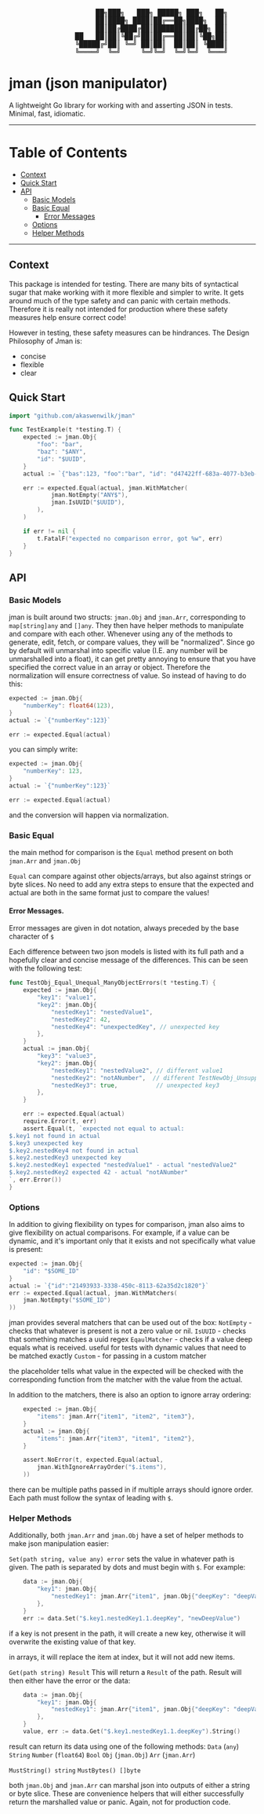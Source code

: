 <pre>
                     ██╗███╗   ███╗ █████╗ ███╗   ██╗
                     ██║████╗ ████║██╔══██╗████╗  ██║
                     ██║██╔████╔██║███████║██╔██╗ ██║
                ██   ██║██║╚██╔╝██║██╔══██║██║╚██╗██║
                ╚█████╔╝██║ ╚═╝ ██║██║  ██║██║ ╚████║
                ╚════╝  ╚═╝     ╚═╝╚═╝  ╚═╝╚═╝  ╚═══╝
</pre>

# jman (json manipulator)

A lightweight Go library for working with and asserting JSON in tests.  
Minimal, fast, idiomatic.

---

# Table of Contents

- [Context](#context)
- [Quick Start](#quick-start)
- [API](#api)
  - [Basic Models](#basic-models)
  - [Basic Equal](#basic-equal)
    - [Error Messages](#error-messages)
  - [Options](#options)
  - [Helper Methods](#helper-methods)

---

## Context

This package is intended for testing.  There are many bits of syntactical sugar that make working with it more flexible and simpler to write.  It gets around much of the type safety and can panic with certain methods.  Therefore it is really not intended for production where these safety measures help ensure correct code!  

However in testing, these safety measures can be hindrances.  The Design Philosophy of Jman is:

- concise
- flexible
- clear

## Quick Start

```go
import "github.com/akaswenwilk/jman"

func TestExample(t *testing.T) {
    expected := jman.Obj{
        "foo": "bar",
        "baz": "$ANY",
        "id": "$UUID",
    }
    actual := `{"bas":123, "foo":"bar", "id": "d47422ff-683a-4077-b3eb-e06a99bc9b55"}`

    err := expected.Equal(actual, jman.WithMatcher(
            jman.NotEmpty("ANY$"),
            jman.IsUUID("$UUID"),
        ),
    )

    if err != nil {
        t.FatalF("expected no comparison error, got %w", err)
    }
}
```

## API


### Basic Models

jman is built around two structs: `jman.Obj` and `jman.Arr`, corresponding to `map[string]any` and `[]any`.  They then have helper methods to manipulate and compare with each other.  Whenever using any of the methods to generate, edit, fetch, or compare values, they will be "normalized".  Since go by default will unmarshal into specific value (I.E. any number will be unmarshalled into a float), it can get pretty annoying to ensure that you have specified the correct value in an array or object.  Therefore the normalization will ensure correctness of value.  So instead of having to do this:

```go
expected := jman.Obj{
    "numberKey": float64(123),
}
actual := `{"numberKey":123}`

err := expected.Equal(actual)
```

you can simply write:
```go
expected := jman.Obj{
    "numberKey": 123,
}
actual := `{"numberKey":123}`

err := expected.Equal(actual)
```

and the conversion will happen via normalization.

### Basic Equal

the main method for comparison is the `Equal` method present on both `jman.Arr` and `jman.Obj`

`Equal` can compare against other objects/arrays, but also against strings or byte slices.  No need to add any extra steps to ensure that the expected and actual are both in the same format just to compare the values!


#### Error Messages.

Error messages are given in dot notation, always preceded by the base character of `$`

Each difference between two json models is listed with its full path and a hopefully clear and concise message of the differences.  This can be seen with the following test:


```go 
func TestObj_Equal_Unequal_ManyObjectErrors(t *testing.T) {
	expected := jman.Obj{
		"key1": "value1",
		"key2": jman.Obj{
			"nestedKey1": "nestedValue1",
			"nestedKey2": 42,
			"nestedKey4": "unexpectedKey", // unexpected key
		},
	}
	actual := jman.Obj{
		"key3": "value3",
		"key2": jman.Obj{
			"nestedKey1": "nestedValue2", // different value1
			"nestedKey2": "notANumber",  // different TestNewObj_UnsupportedType
			"nestedKey3": true,           // unexpected key3
		},
	}

	err := expected.Equal(actual)
	require.Error(t, err)
	assert.Equal(t, `expected not equal to actual:
$.key1 not found in actual
$.key3 unexpected key
$.key2.nestedKey4 not found in actual
$.key2.nestedKey3 unexpected key
$.key2.nestedKey1 expected "nestedValue1" - actual "nestedValue2"
$.key2.nestedKey2 expected 42 - actual "notANumber"
`, err.Error())
}
```

### Options
In addition to giving flexibility on types for comparison, jman also aims to give flexibility on actual comparisons. For example, if a value can be dynamic, and it's important only that it exists and not specifically what value  is present:

```go 
expected := jman.Obj{
    "id": "$SOME_ID"
}
actual := `{"id":"21493933-3338-450c-8113-62a35d2c1820"}`
err := expected.Equal(actual, jman.WithMatchers(
    jman.NotEmpty("$SOME_ID")
))
```

jman provides several matchers that can be used out of the box:
`NotEmpty` - checks that whatever is present is not a zero value or nil.
`IsUUID` - checks that something matches a uuid regex
`EqaulMatcher` - checks if a value deep equals what is received. useful for tests with dynamic values that need to be matched exactly
`Custom` - for passing in a custom matcher

the placeholder tells what value in the expected will be checked with the corresponding function from the matcher with the value from the actual.

In addition to the matchers, there is also an option to ignore array ordering:
```go 
	expected := jman.Obj{
		"items": jman.Arr{"item1", "item2", "item3"},
	}
	actual := jman.Obj{
		"items": jman.Arr{"item3", "item1", "item2"},
	}

	assert.NoError(t, expected.Equal(actual,
		jman.WithIgnoreArrayOrder("$.items"),
	))

```
there can be multiple paths passed in if multiple arrays should ignore order. Each path must follow the syntax of leading with `$`.

### Helper Methods

Additionally, both `jman.Arr` and `jman.Obj` have a set of helper methods to make json manipulation easier:

`Set(path string, value any) error`
sets the value in whatever path is given. The path is separated by dots and must begin with `$`.  For example:
```go 
	data := jman.Obj{
		"key1": jman.Obj{
			"nestedKey1": jman.Arr{"item1", jman.Obj{"deepKey": "deepValue"}},
		},
	}
	err := data.Set("$.key1.nestedKey1.1.deepKey", "newDeepValue")
```
if a key is not present in the path, it will create a new key, otherwise it will overwrite the existing value of that key.

in arrays, it will replace the item at index, but it will not add new items.

`Get(path string) Result`
This will return a `Result` of the path.  Result will then either have the error or the data:
```go 
	data := jman.Obj{
		"key1": jman.Obj{
			"nestedKey1": jman.Arr{"item1", jman.Obj{"deepKey": "deepValue"}},
		},
	}
	value, err := data.Get("$.key1.nestedKey1.1.deepKey").String()
```

result can return its data using one of the following methods:
`Data` (`any`)
`String`
`Number` (`float64`)
`Bool`
`Obj` (`jman.Obj`)
`Arr` (`jman.Arr`)


`MustString() string`
`MustBytes() []byte`

both `jman.Obj` and `jman.Arr` can marshal json into outputs of either a string or byte slice.  These are convenience helpers that will either successfully return the marshalled value or panic.  Again, not for production code.
